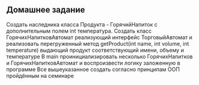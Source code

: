 ## Домашнее задание

Создать наследника класса Продукта - ГорячийНапиток с дополнительным полем int температура.
Создать класс ГорячихНапитковАвтомат реализующий интерфейс ТорговыйАвтомат и реализовать
перегруженный метод getProduct(int name, int volume, int temperature) выдающий продукт
соответствующий имени, объему и температуре
В main проинициализировать несколько ГорячихНапитков и ГорячихНапитковАвтомат и
воспроизвести логику заложенную в программе
Все вышеуказанное создать согласно принципам ООП пройдённым на семинаре
